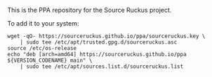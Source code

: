 This is the PPA repository for the Source Ruckus project.

To add it to your system:

    wget -qO- https://sourceruckus.github.io/ppa/sourceruckus.key \
        | sudo tee /etc/apt/trusted.gpg.d/sourceruckus.asc
    source /etc/os-release
    echo "deb [arch=amd64] https://sourceruckus.github.io/ppa ${VERSION_CODENAME} main" \
        | sudo tee /etc/apt/sources.list.d/sourceruckus.list
